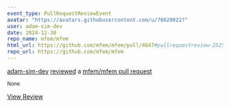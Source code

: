 ```yaml
---
event_type: PullRequestReviewEvent
avatar: "https://avatars.githubusercontent.com/u/76020022?"
user: adam-sim-dev
date: 2024-12-30
repo_name: mfem/mfem
html_url: https://github.com/mfem/mfem/pull/4647#pullrequestreview-2525088830
repo_url: https://github.com/mfem/mfem
---
```


<a href='https://github.com/adam-sim-dev' target='_blank'>adam-sim-dev</a> <a href='https://github.com/mfem/mfem/pull/4647#pullrequestreview-2525088830' target='_blank'>reviewed</a> a <a href='https://github.com/mfem/mfem/pull/4647' target='_blank'>mfem/mfem pull request</a>

<small>None</small>

<a href='https://github.com/mfem/mfem/pull/4647#pullrequestreview-2525088830' target='_blank'>View Review</a>